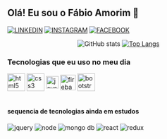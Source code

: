 ## Olá! Eu sou o Fábio Amorim 👋 

[![LINKEDIN](https://img.shields.io/badge/LinkedIn-0077B5?style=for-the-badge&logo=linkedin&logoColor=black)](https://linkedin.com/in/fabio-amorim-4545011a1)
[![INSTAGRAM](https://img.shields.io/badge/Instagram-E4405F?style=for-the-badge&logo=instagram&logoColor=black)](https://instagram.com/Fabioamorim20)
[![FACEBOOK](https://img.shields.io/badge/Facebook-1877F2?style=for-the-badge&logo=facebook&logoColor=black)](https://facebook.com/fabio.amorim.988)

<div align="center">
   
   ![GitHub stats](https://github-readme-stats.vercel.app/api?username=fabioamorim25&show_icons=true&theme=codeSTACKr)
   [![Top Langs](https://github-readme-stats.vercel.app/api/top-langs/?username=fabioamorim25&layout=compact)](https://github.com/anuraghazra/github-readme-stats)

</div>

### Tecnologias que eu uso no meu dia
<div>  
   <img align="center" alt="html5" src="https://cdn.jsdelivr.net/gh/devicons/devicon/icons/html5/html5-original-wordmark.svg" width="40"/>
   <img align="center" alt="css3"  src="https://cdn.jsdelivr.net/gh/devicons/devicon/icons/css3/css3-original-wordmark.svg" width="40"/>
   <img align="center" alt="javascript" src="https://cdn.jsdelivr.net/gh/devicons/devicon/icons/javascript/javascript-original.svg" width="28" />      
   <img align="center" alt="firebase" src="https://cdn.jsdelivr.net/gh/devicons/devicon/icons/firebase/firebase-plain-wordmark.svg" width="35"/>
   <img align="center" alt="bootstrap" src="https://cdn.jsdelivr.net/gh/devicons/devicon/icons/bootstrap/bootstrap-original-wordmark.svg" width="40"/>
</div>
 <br>
 
 #### sequencia de tecnologias ainda em estudos
  <div>
   <img align="center" alt="jquery" src="https://img.shields.io/badge/jQuery-0769AD?style=for-the-badge&logo=jquery&logoColor=white">
   <img align="center" alt="node" src="https://img.shields.io/badge/Node.js-43853D?style=for-the-badge&logo=node.js&logoColor=white">   
   <img align="center" alt="mongo db" src="https://img.shields.io/badge/MongoDB-4EA94B?style=for-the-badge&logo=mongodb&logoColor=white">
   <img align="center" alt="react" src="https://img.shields.io/badge/React-20232A?style=for-the-badge&logo=react&logoColor=61DAFB">
   <img align="center" alt="redux" src="https://img.shields.io/badge/Redux-593D88?style=for-the-badge&logo=redux&logoColor=white">
</div>
